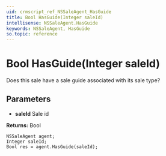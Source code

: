 ```yaml
---
uid: crmscript_ref_NSSaleAgent_HasGuide
title: Bool HasGuide(Integer saleId)
intellisense: NSSaleAgent.HasGuide
keywords: NSSaleAgent, HasGuide
so.topic: reference
---
```


# Bool HasGuide(Integer saleId)

Does this sale have a sale guide associated with its sale type?

## Parameters

* **saleId** Sale id

**Returns:** Bool

```crmscript
NSSaleAgent agent;
Integer saleId;
Bool res = agent.HasGuide(saleId);
```

